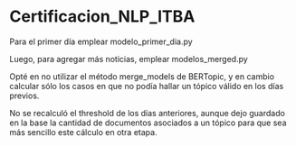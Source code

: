 # Certificacion_NLP_ITBA

Para el primer día emplear modelo_primer_dia.py

Luego, para agregar más noticias, emplear modelos_merged.py

Opté en no utilizar el método merge_models de BERTopic, y en cambio calcular sólo los casos en que no podía hallar un tópico válido en los días previos.

No se recalculó el threshold de los días anteriores, aunque dejo guardado en la base la cantidad de documentos asociados a un tópico para que sea más sencillo este cálculo en otra etapa.

